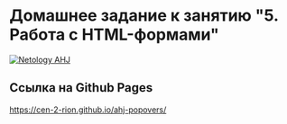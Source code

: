 # Домашнее задание к занятию "5. Работа с HTML-формами"
[![Netology AHJ](https://github.com/Cen-2-rion/ahj-popovers/actions/workflows/web.yml/badge.svg)](https://github.com/Cen-2-rion/ahj-popovers/actions/workflows/web.yml)
## Ссылка на Github Pages
https://cen-2-rion.github.io/ahj-popovers/
